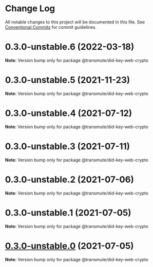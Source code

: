 # Change Log

All notable changes to this project will be documented in this file.
See [Conventional Commits](https://conventionalcommits.org) for commit guidelines.

# 0.3.0-unstable.6 (2022-03-18)

**Note:** Version bump only for package @transmute/did-key-web-crypto





# 0.3.0-unstable.5 (2021-11-23)

**Note:** Version bump only for package @transmute/did-key-web-crypto





# 0.3.0-unstable.4 (2021-07-12)

**Note:** Version bump only for package @transmute/did-key-web-crypto





# 0.3.0-unstable.3 (2021-07-11)

**Note:** Version bump only for package @transmute/did-key-web-crypto





# 0.3.0-unstable.2 (2021-07-06)

**Note:** Version bump only for package @transmute/did-key-web-crypto





# 0.3.0-unstable.1 (2021-07-05)

**Note:** Version bump only for package @transmute/did-key-web-crypto





# [0.3.0-unstable.0](https://github.com/transmute-industries/did-key.js/compare/v0.2.1-unstable.42...v0.3.0-unstable.0) (2021-07-05)

**Note:** Version bump only for package @transmute/did-key-web-crypto
